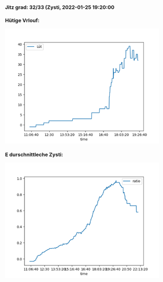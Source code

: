 ### Jitz grad: 32/33 (Zysti, 2022-01-25 19:20:00

### Hütige Vrlouf:
![Graph](Today.png)

### E durschnittleche Zysti:
![Graph](Zysti.png)